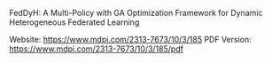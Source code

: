 FedDyH: A Multi-Policy with  GA Optimization Framework for Dynamic Heterogeneous Federated Learning



Website: https://www.mdpi.com/2313-7673/10/3/185
PDF Version: https://www.mdpi.com/2313-7673/10/3/185/pdf
